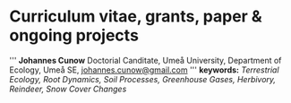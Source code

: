 # Curriculum vitae, grants, paper & ongoing projects
'''
**Johannes Cunow**
Doctorial Canditate,
Umeå University, Department of Ecology, Umeå SE,
johannes.cunow@gmail.com
'''
**keywords:** *Terrestrial Ecology, Root Dynamics, Soil Processes, Greenhouse Gases, Herbivory, Reindeer, Snow Cover Changes*



